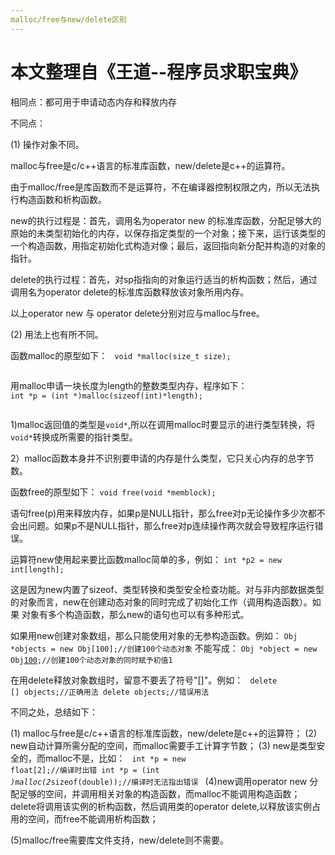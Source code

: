 ```yaml
---
malloc/free与new/delete区别
---
```


本文整理自《王道--程序员求职宝典》
=====

相同点：都可用于申请动态内存和释放内存

不同点：

(1) 操作对象不同。

malloc与free是c/c++语言的标准库函数，new/delete是c++的运算符。

由于malloc/free是库函数而不是运算符，不在编译器控制权限之内，所以无法执行构造函数和析构函数。

new的执行过程是：首先，调用名为operator new 的标准库函数，分配足够大的原始的未类型初始化的内存，以保存指定类型的一个对象；接下来，运行该类型的
一个构造函数，用指定初始化式构造对像；最后，返回指向新分配并构造的对象的指针。

delete的执行过程：首先，对sp指指向的对象运行适当的析构函数；然后，通过调用名为operator delete的标准库函数释放该对象所用内存。

以上operator new 与 operator delete分别对应与malloc与free。

(2) 用法上也有所不同。

函数malloc的原型如下：
<code>
void *malloc(size_t size);

</code>
用malloc申请一块长度为length的整数类型内存，程序如下：
<code>
int *p = (int *)malloc(sizeof(int)*length);

</code>

1)malloc返回值的类型是<code>void*</code>,所以在调用malloc时要显示的进行类型转换，将<code>void*</code>转换成所需要的指针类型。

2）malloc函数本身并不识别要申请的内存是什么类型，它只关心内存的总字节数。

函数free的原型如下：
<code>void free(void *memblock);</code>

语句free(p)用来释放内存，如果p是NULL指针，那么free对p无论操作多少次都不会出问题。如果p不是NULL指针，那么free对p连续操作两次就会导致程序运行错误。

运算符new使用起来要比函数malloc简单的多，例如：
<code>int *p2 = new int[length];</code>

这是因为new内置了sizeof、类型转换和类型安全检查功能。对与非内部数据类型的对象而言，new在创建动态对象的同时完成了初始化工作（调用构造函数）。如果
对象有多个构造函数，那么new的语句也可以有多种形式。

如果用new创建对象数组，那么只能使用对象的无参构造函数。例如：
<code>Obj *objects = new Obj[100];//创建100个动态对象</code>
不能写成：
<code>Obj *object = new Obj[100](1);//创建100个动态对象的同时赋予初值1</code>

在用delete释放对象数组时，留意不要丢了符号"\[\]"。例如：
<code>
delete [] objects;//正确用法
delete objects;//错误用法
</code>

不同之处，总结如下：

(1) malloc与free是c/c++语言的标准库函数，new/delete是c++的运算符；
(2) new自动计算所需分配的空间，而malloc需要手工计算字节数；
(3) new是类型安全的，而malloc不是，比如：
<code>
int *p = new float[2];//编译时出错
int *p = (int *)malloc(2*sizeof(double));//编译时无法指出错误
</code>
(4)new调用operator new 分配足够的空间，并调用相关对象的构造函数，而malloc不能调用构造函数；delete将调用该实例的析构函数，然后调用类的operator 
delete,以释放该实例占用的空间，而free不能调用析构函数；

(5)malloc/free需要库文件支持，new/delete则不需要。
